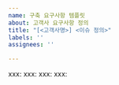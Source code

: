```yaml
---
name: 구축 요구사항 템플릿
about: 고객사 요구사항 정의
title: "[<고객사명>] <이슈 정의>"
labels: ''
assignees: ''

---
```


xxx:
xxx:
xxx:
xxx:
